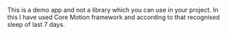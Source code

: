 This is a demo app and not a library which you can use in your project.
In this I have used Core Motion framework and according to that recognised sleep of last 7 days.
